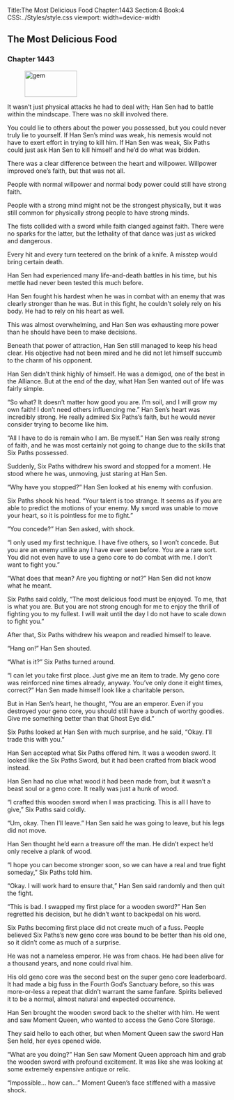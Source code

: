 Title:The Most Delicious Food 
Chapter:1443 
Section:4 
Book:4 
CSS:../Styles/style.css 
viewport: width=device-width
  
## The Most Delicious Food
### Chapter 1443
  
<figure>
	<img src="../Images/gem.gif" alt="gem" id="gem" width="120" height="60" />
</figure>
  

  
It wasn’t just physical attacks he had to deal with; Han Sen had to battle within the mindscape. There was no skill involved there.

You could lie to others about the power you possessed, but you could never truly lie to yourself. If Han Sen’s mind was weak, his nemesis would not have to exert effort in trying to kill him. If Han Sen was weak, Six Paths could just ask Han Sen to kill himself and he’d do what was bidden.

There was a clear difference between the heart and willpower. Willpower improved one’s faith, but that was not all.

People with normal willpower and normal body power could still have strong faith.

People with a strong mind might not be the strongest physically, but it was still common for physically strong people to have strong minds.

The fists collided with a sword while faith clanged against faith. There were no sparks for the latter, but the lethality of that dance was just as wicked and dangerous.

Every hit and every turn teetered on the brink of a knife. A misstep would bring certain death.

Han Sen had experienced many life-and-death battles in his time, but his mettle had never been tested this much before.

Han Sen fought his hardest when he was in combat with an enemy that was clearly stronger than he was. But in this fight, he couldn’t solely rely on his body. He had to rely on his heart as well.

This was almost overwhelming, and Han Sen was exhausting more power than he should have been to make decisions.

Beneath that power of attraction, Han Sen still managed to keep his head clear. His objective had not been mired and he did not let himself succumb to the charm of his opponent.

Han Sen didn’t think highly of himself. He was a demigod, one of the best in the Alliance. But at the end of the day, what Han Sen wanted out of life was fairly simple.

“So what? It doesn’t matter how good you are. I’m soil, and I will grow my own faith! I don’t need others influencing me.” Han Sen’s heart was incredibly strong. He really admired Six Paths’s faith, but he would never consider trying to become like him.

“All I have to do is remain who I am. Be myself.” Han Sen was really strong of faith, and he was most certainly not going to change due to the skills that Six Paths possessed.

Suddenly, Six Paths withdrew his sword and stopped for a moment. He stood where he was, unmoving, just staring at Han Sen.

“Why have you stopped?” Han Sen looked at his enemy with confusion.

Six Paths shook his head. “Your talent is too strange. It seems as if you are able to predict the motions of your enemy. My sword was unable to move your heart, so it is pointless for me to fight.”

“You concede?” Han Sen asked, with shock.

“I only used my first technique. I have five others, so I won’t concede. But you are an enemy unlike any I have ever seen before. You are a rare sort. You did not even have to use a geno core to do combat with me. I don’t want to fight you.”

“What does that mean? Are you fighting or not?” Han Sen did not know what he meant.

Six Paths said coldly, “The most delicious food must be enjoyed. To me, that is what you are. But you are not strong enough for me to enjoy the thrill of fighting you to my fullest. I will wait until the day I do not have to scale down to fight you.”

After that, Six Paths withdrew his weapon and readied himself to leave.

“Hang on!” Han Sen shouted.

“What is it?” Six Paths turned around.

“I can let you take first place. Just give me an item to trade. My geno core was reinforced nine times already, anyway. You’ve only done it eight times, correct?” Han Sen made himself look like a charitable person.

But in Han Sen’s heart, he thought, “You are an emperor. Even if you destroyed your geno core, you should still have a bunch of worthy goodies. Give me something better than that Ghost Eye did.”

Six Paths looked at Han Sen with much surprise, and he said, “Okay. I’ll trade this with you.”

Han Sen accepted what Six Paths offered him. It was a wooden sword. It looked like the Six Paths Sword, but it had been crafted from black wood instead.

Han Sen had no clue what wood it had been made from, but it wasn’t a beast soul or a geno core. It really was just a hunk of wood.

“I crafted this wooden sword when I was practicing. This is all I have to give,” Six Paths said coldly.

“Um, okay. Then I’ll leave.” Han Sen said he was going to leave, but his legs did not move.

Han Sen thought he’d earn a treasure off the man. He didn’t expect he’d only receive a plank of wood.

“I hope you can become stronger soon, so we can have a real and true fight someday,” Six Paths told him.

“Okay. I will work hard to ensure that,” Han Sen said randomly and then quit the fight.

“This is bad. I swapped my first place for a wooden sword?” Han Sen regretted his decision, but he didn’t want to backpedal on his word.

Six Paths becoming first place did not create much of a fuss. People believed Six Paths’s new geno core was bound to be better than his old one, so it didn’t come as much of a surprise.

He was not a nameless emperor. He was from chaos. He had been alive for a thousand years, and none could rival him.

His old geno core was the second best on the super geno core leaderboard. It had made a big fuss in the Fourth God’s Sanctuary before, so this was more-or-less a repeat that didn’t warrant the same fanfare. Spirits believed it to be a normal, almost natural and expected occurrence.

Han Sen brought the wooden sword back to the shelter with him. He went and saw Moment Queen, who wanted to access the Geno Core Storage.

They said hello to each other, but when Moment Queen saw the sword Han Sen held, her eyes opened wide.

“What are you doing?” Han Sen saw Moment Queen approach him and grab the wooden sword with profound excitement. It was like she was looking at some extremely expensive antique or relic.

“Impossible… how can…” Moment Queen’s face stiffened with a massive shock.